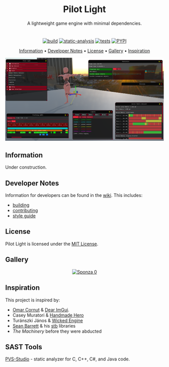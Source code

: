 
<h1 align="center">
  Pilot Light
</h1>

<p align="center">A lightweight game engine with minimal dependencies.</p>

<h1></h1>

<p align="center">
   <a href="https://github.com/PilotLightTech/pilotlight/actions?workflow=Build"><img src="https://github.com/PilotLightTech/pilotlight/actions/workflows/build.yml/badge.svg?branch=master" alt="build"></a>
   <a href="https://github.com/PilotLightTech/pilotlight/actions?workflow=Static%20Analysis"><img src="https://github.com/PilotLightTech/pilotlight/actions/workflows/static-analysis.yml/badge.svg?branch=master" alt="static-analysis"></a>
   <a href="https://github.com/PilotLightTech/pilotlight/actions?workflow=Tests"><img src="https://github.com/PilotLightTech/pilotlight/actions/workflows/tests.yml/badge.svg?branch=master" alt="tests"></a>
   <a href="https://pypi.org/project/pl-build/"><img src="https://img.shields.io/pypi/v/pl-build?label=pl-build" alt="PYPI"></a>
</p>

<p align="center">
  <a href="#information">Information</a> •
  <a href="#developer-notes">Developer Notes</a> • 
  <a href="#license">License</a> •
  <a href="#gallery">Gallery</a> •
  <a href="#inspiration">Inspiration</a>
</p>

<p align="center">
  <a href="https://github.com/PilotLightTech/pilotlight-assets"><img src="https://github.com/PilotLightTech/pilotlight-assets/blob/master/images/tooling2.png" alt="Tooling Image"></a>
</p>

## Information
Under construction.

## Developer Notes
Information for developers can be found in the [wiki](https://github.com/PilotLightTech/pilotlight/wiki). This includes:
* [building](https://github.com/PilotLightTech/pilotlight/wiki/Building)
* [contributing](https://github.com/PilotLightTech/pilotlight/wiki/Contributing)
* [style guide](https://github.com/PilotLightTech/pilotlight/wiki/Style-Guide)

## License
Pilot Light is licensed under the [MIT License](https://github.com/PilotLightTech/pilotlight/blob/master/LICENSE).

## Gallery

<p align="center">
  <a href="https://github.com/PilotLightTech/pilotlight"><img src="https://github.com/PilotLightTech/pilotlight-assets/blob/master/gifs/sponza0.gif" alt="Sponza 0" width="2553"></a>
</p>

## Inspiration
This project is inspired by:
* [Omar Cornut](http://www.miracleworld.net/) & [Dear ImGui](https://github.com/ocornut/imgui).
* Casey Muratori & [Handmade Hero](https://handmadehero.org/)
* Turánszki János & [Wicked Engine](https://wickedengine.net/)
* [Sean Barrett](https://nothings.org/) & his [stb](https://github.com/nothings/stb) libraries
* _The Machinery_ before they were abducted

## SAST Tools

[PVS-Studio](https://pvs-studio.com/en/pvs-studio/?utm_source=website&utm_medium=github&utm_campaign=open_source) - static analyzer for C, C++, C#, and Java code.
